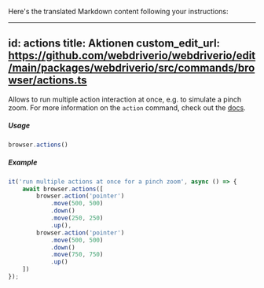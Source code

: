 Here's the translated Markdown content following your instructions:

---
id: actions
title: Aktionen
custom_edit_url: https://github.com/webdriverio/webdriverio/edit/main/packages/webdriverio/src/commands/browser/actions.ts
---

Allows to run multiple action interaction at once, e.g. to simulate a pinch zoom.
For more information on the `action` command, check out the [docs](/docs/api/browser/action).

##### Usage

```js
browser.actions()
```

##### Example

```js title="action.js"
it('run multiple actions at once for a pinch zoom', async () => {
    await browser.actions([
        browser.action('pointer')
            .move(500, 500)
            .down()
            .move(250, 250)
            .up(),
        browser.action('pointer')
            .move(500, 500)
            .down()
            .move(750, 750)
            .up()
    ])
});
```